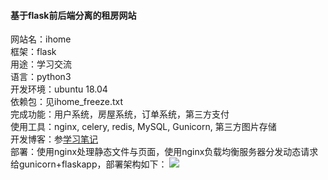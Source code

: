 #### 基于flask前后端分离的租房网站  
  
网站名：ihome  
框架：flask  
用途：学习交流  
语言：python3  
开发环境：ubuntu 18.04  
依赖包：见ihome_freeze.txt  
完成功能：用户系统，房屋系统，订单系统，第三方支付  
使用工具：nginx, celery, redis, MySQL, Gunicorn, 第三方图片存储  
开发博客：参[学习笔记](https://blog.csdn.net/weixin_44806420/article/category/9063125)  
部署：使用nginx处理静态文件与页面，使用nginx负载均衡服务器分发动态请求给gunicorn+flaskapp，部署架构如下：
![](https://img-blog.csdnimg.cn/2019063011325416.png)
